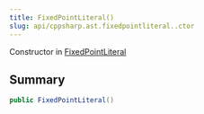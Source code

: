```yaml
---
title: FixedPointLiteral()
slug: api/cppsharp.ast.fixedpointliteral..ctor
---
```

Constructor in [FixedPointLiteral](/api/cppsharp/ast/fixedpointliteral)

## Summary



```csharp
public FixedPointLiteral()
```

